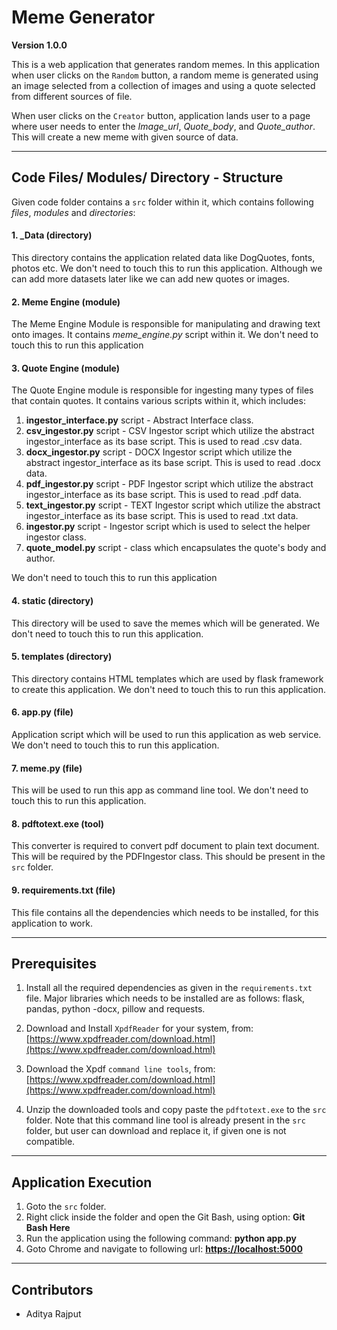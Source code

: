 # __Meme Generator__

**Version 1.0.0**

This is a web application that generates random memes. In this application when
user clicks on the `Random` button, a random meme is generated using an image
selected from a collection of images and using a quote selected from different
sources of file.

When user clicks on the `Creator` button, application lands user to a page
where user needs to enter the _Image_url_, _Quote_body_, and _Quote_author_.
This will create a new meme with given source of data.

---
## __Code Files/ Modules/ Directory - Structure__
Given code folder contains a `src` folder within it, which contains following
_files_, _modules_ and _directories_:

#### 1. _Data (directory)

This directory contains the application related data like DogQuotes, fonts,
 photos etc. We don't need to touch this to run this application. Although we
 can add more datasets later like we can add new quotes or images.

#### 2. Meme Engine (module)

The Meme Engine Module is responsible for manipulating and drawing text onto
 images. It contains _meme_engine.py_ script within it. We don't need to touch
 this to run this application

#### 3. Quote Engine (module)

The Quote Engine module is responsible for ingesting many types of files that
 contain quotes. It contains various scripts within it, which includes:
1. __ingestor_interface.py__ script - Abstract Interface class.
2. __csv_ingestor.py__ script - CSV Ingestor script which utilize the abstract
ingestor_interface as its base script. This is used to read .csv data.
3. __docx_ingestor.py__ script - DOCX Ingestor script which utilize the abstract
ingestor_interface as its base script. This is used to read .docx data.
4. __pdf_ingestor.py__ script - PDF Ingestor script which utilize the abstract
ingestor_interface as its base script. This is used to read .pdf data.
5. __text_ingestor.py__ script - TEXT Ingestor script which utilize the abstract
ingestor_interface as its base script. This is used to read .txt data.
6. __ingestor.py__ script - Ingestor script which is used to select the helper
ingestor class.
7. __quote_model.py__ script - class which encapsulates the quote's body and
author.

We don't need to touch this to run this application

#### 4. static (directory)

This directory will be used to save the memes which will be generated. We don't
 need to touch this to run this application.

#### 5. templates (directory)

This directory contains HTML templates which are used by flask framework to
create this application. We don't need to touch this to run this application.

#### 6. app.py (file)

Application script which will be used to run this application as web service.
We don't need to touch this to run this application.

#### 7. meme.py (file)

This will be used to run this app as command line tool. We don't need to
touch this to run this application.

#### 8. pdftotext.exe (tool)

This converter is required to convert pdf document to plain text document. This
will be required by the PDFIngestor class. This should be present in the `src`
folder.

#### 9. requirements.txt (file)

This file contains all the dependencies which needs to be installed, for this
application to work.

---

## __Prerequisites__

1. Install all the required dependencies as given in the `requirements.txt` file. Major libraries which needs to be installed are as
follows: flask, pandas, python -docx, pillow and requests.

2. Download and Install `XpdfReader` for your system, from: [https://www.xpdfreader.com/download.html](https://www.xpdfreader.com/download.html)

3. Download the Xpdf `command line tools`, from: [https://www.xpdfreader.com/download.html](https://www.xpdfreader.com/download.html)

4. Unzip the downloaded tools and copy paste the `pdftotext.exe` to the `src`
 folder. Note that this command line tool is already present in the `src`
 folder, but user can download and replace it, if given one is not compatible.

---

## __Application Execution__

1. Goto the `src` folder.
2. Right click inside the folder and open the Git Bash, using option: __Git Bash Here__
3. Run the application using the following command: __python app.py__
4. Goto Chrome and navigate to following url: [__https://localhost:5000__](https://localhost:5000)

---

## __Contributors__

- Aditya Rajput
